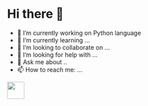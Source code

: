 # Hi there 👋


- 🔭 I’m currently working on Python language
- 🌱 I’m currently learning ...
- 👯 I’m looking to collaborate on ...
- 🤔 I’m looking for help with ...
- 💬 Ask me about ..
- 📫 How to reach me: ...

 <img loading="lazy" src="https://cdn.jsdelivr.net/gh/devicons/devicon/icons/python/python-original.svg" width="40" height="40"/>



